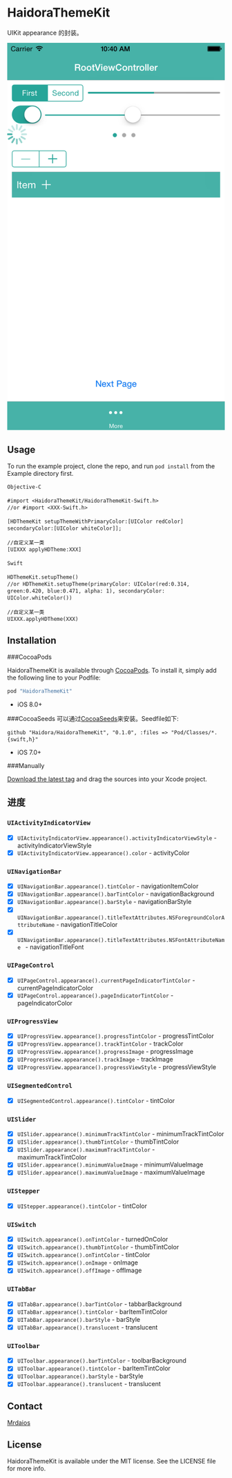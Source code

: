 # HaidoraThemeKit
UIKit appearance 的封装。

![](png/theme.png)

## Usage

To run the example project, clone the repo, and run `pod install` from the Example directory first.

```
Objective-C

#import <HaidoraThemeKit/HaidoraThemeKit-Swift.h>
//or #import <XXX-Swift.h>

[HDThemeKit setupThemeWithPrimaryColor:[UIColor redColor] secondaryColor:[UIColor whiteColor]];

//自定义某一类
[UIXXX applyHDTheme:XXX]

Swift

HDThemeKit.setupTheme() 
//or HDThemeKit.setupTheme(primaryColor: UIColor(red:0.314, green:0.420, blue:0.471, alpha: 1), secondaryColor: UIColor.whiteColor())

//自定义某一类
UIXXX.applyHDTheme(XXX)

```

## Installation

###CocoaPods

HaidoraThemeKit is available through [CocoaPods](http://cocoapods.org). To install
it, simply add the following line to your Podfile:

```ruby
pod "HaidoraThemeKit"
```
* iOS 8.0+

###CocoaSeeds
可以通过[CocoaSeeds](https://github.com/devxoul/CocoaSeeds)来安装。Seedfile如下:
```
github "Haidora/HaidoraThemeKit", "0.1.0", :files => "Pod/Classes/*.{swift,h}"
```
* iOS 7.0+

###Manually

[Download the latest tag](https://github.com/Haidora/HaidoraThemeKit/tags) and drag the sources into your Xcode project.

## 进度

### `UIActivityIndicatorView`
- [x] `UIActivityIndicatorView.appearance().activityIndicatorViewStyle` - activityIndicatorViewStyle   
- [x] `UIActivityIndicatorView.appearance().color` - activityColor   

### `UINavigationBar`
- [x] `UINavigationBar.appearance().tintColor` - navigationItemColor
- [x] `UINavigationBar.appearance().barTintColor` - navigationBackground
- [x] `UINavigationBar.appearance().barStyle` - navigationBarStyle
- [x] `UINavigationBar.appearance().titleTextAttributes.NSForegroundColorAttributeName` - navigationTitleColor
- [x] `UINavigationBar.appearance().titleTextAttributes.NSFontAttributeName ` - navigationTitleFont

### `UIPageControl`
- [x] `UIPageControl.appearance().currentPageIndicatorTintColor` - currentPageIndicatorColor
- [x] `UIPageControl.appearance().pageIndicatorTintColor` - pageIndicatorColor

### `UIProgressView`
- [x] `UIProgressView.appearance().progressTintColor` - progressTintColor
- [x] `UIProgressView.appearance().trackTintColor` - trackColor
- [x] `UIProgressView.appearance().progressImage` - progressImage
- [x] `UIProgressView.appearance().trackImage` - trackImage
- [x] `UIProgressView.appearance().progressViewStyle` - progressViewStyle

### `UISegmentedControl`
- [x] `UISegmentedControl.appearance().tintColor` - tintColor

### `UISlider`
- [x] `UISlider.appearance().minimumTrackTintColor` - minimumTrackTintColor
- [x] `UISlider.appearance().thumbTintColor` - thumbTintColor
- [x] `UISlider.appearance().maximumTrackTintColor` - maximumTrackTintColor 
- [x] `UISlider.appearance().minimumValueImage` - minimumValueImage
- [x] `UISlider.appearance().maximumValueImage` - maximumValueImage

### `UIStepper`
- [x] `UIStepper.appearance().tintColor` - tintColor

### `UISwitch`
- [x] `UISwitch.appearance().onTintColor` - turnedOnColor   
- [x] `UISwitch.appearance().thumbTintColor` - thumbTintColor   
- [x] `UISwitch.appearance().onTintColor` - tintColor  
- [x] `UISwitch.appearance().onImage` - onImage
- [x] `UISwitch.appearance().offImage` - offImage

### `UITabBar`
- [x] `UITabBar.appearance().barTintColor` - tabbarBackground   
- [x] `UITabBar.appearance().tintColor` - barItemTintColor
- [x] `UITabBar.appearance().barStyle` - barStyle
- [x] `UITabBar.appearance().translucent` - translucent

### `UIToolbar`
- [x] `UIToolbar.appearance().barTintColor` - toolbarBackground   
- [x] `UIToolbar.appearance().tintColor` - barItemTintColor
- [x] `UIToolbar.appearance().barStyle` - barStyle
- [x] `UIToolbar.appearance().translucent` - translucent

## Contact

[Mrdaios](mailto:mrdaios@gmail.com)

## License

HaidoraThemeKit is available under the MIT license. See the LICENSE file for more info.
